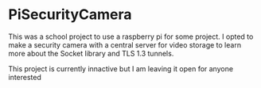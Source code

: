 # PiSecurityCamera

This was a school project to use a raspberry pi for some project. I opted to make a security camera with a central server for video storage to learn more about the Socket library and TLS 1.3 tunnels.

This project is currently innactive but I am leaving it open for anyone interested
